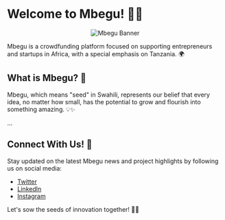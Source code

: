 # Welcome to Mbegu! 🌱🚀

<p align="center">
  <img src="https://github.com/mbegu-africa/Brandkit/blob/main/banner.png" alt="Mbegu Banner">
</p>

Mbegu is a crowdfunding platform focused on supporting entrepreneurs and startups in Africa, with a special emphasis on Tanzania. 🌍

## What is Mbegu? 🌱

Mbegu, which means "seed" in Swahili, represents our belief that every idea, no matter how small, has the potential to grow and flourish into something amazing. 💡✨

...

## Connect With Us! 📲

Stay updated on the latest Mbegu news and project highlights by following us on social media:

- [Twitter](https://twitter.com/mbeguAfrica)
- [LinkedIn](https://www.linkedin.com/company/mbegu-africa)
- [Instagram](https://www.instagram.com/mbeguafrica)

Let's sow the seeds of innovation together! 🌱💫
